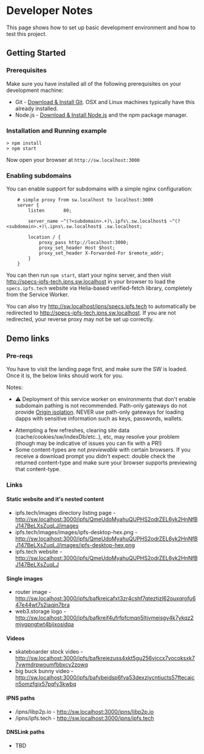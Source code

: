 # Developer Notes

This page shows how to set up basic development environment and how to test
this project.

## Getting Started

### Prerequisites

Make sure you have installed all of the following prerequisites on your development machine:

- Git - [Download & Install Git](https://git-scm.com/downloads). OSX and Linux machines typically have this already installed.
- Node.js - [Download & Install Node.js](https://nodejs.org/en/download/) and the npm package manager.

### Installation and Running example

```console
> npm install
> npm start
```

Now open your browser at `http://sw.localhost:3000`


### Enabling subdomains

You can enable support for subdomains with a simple nginx configuration:

```nginx
    # simple proxy from sw.localhost to localhost:3000
    server {
        listen       80;

        server_name ~^(?<subdomain>.+)\.ipfs\.sw.localhost$ ~^(?<subdomain>.+)\.ipns\.sw.localhost$ .sw.localhost;

        location / {
            proxy_pass http://localhost:3000;
            proxy_set_header Host $host;
            proxy_set_header X-Forwarded-For $remote_addr;
        }
    }
```

You can then run `npm start`, start your nginx server, and then visit <http://specs-ipfs-tech.ipns.sw.localhost> in your browser to load the `specs.ipfs.tech` website via Helia-based verified-fetch library, completely from the Service Worker.

You can also try <http://sw.localhost/ipns/specs.ipfs.tech> to automatically be redirected to <http://specs-ipfs-tech.ipns.sw.localhost>. If you are not redirected, your reverse proxy may not be set up correctly.

## Demo links

### Pre-reqs

You have to visit the landing page first, and make sure the SW is loaded. Once it is, the below links should work for you.

Notes:
- ⚠️ Deployment of this service worker on environments that don't enable subdomain pathing is not recommended. Path-only gateways do not provide [Origin isolation](https://docs.ipfs.tech/how-to/address-ipfs-on-web/#subdomain-gateway). NEVER use path-only gateways for loading dapps with sensitive information such as keys, passwords, wallets. 
* Attempting a few refreshes, clearing site data (cache/cookies/sw/indexDb/etc..), etc, may resolve your problem (though may be indicative of issues you can fix with a PR!)
* Some content-types are not *previewable* with certain browsers. If you receive a download prompt you didn't expect: double check the returned content-type and make sure your browser supports previewing that content-type.

### Links

#### Static website and it's nested content

* ipfs.tech/images directory listing page - http://sw.localhost:3000/ipfs/QmeUdoMyahuQUPHS2odrZEL6yk2HnNfBJ147BeLXsZuqLJ/images
* ipfs.tech/images/images/ipfs-desktop-hex.png - http://sw.localhost:3000/ipfs/QmeUdoMyahuQUPHS2odrZEL6yk2HnNfBJ147BeLXsZuqLJ/images/ipfs-desktop-hex.png
* ipfs.tech website - http://sw.localhost:3000/ipfs/QmeUdoMyahuQUPHS2odrZEL6yk2HnNfBJ147BeLXsZuqLJ

#### Single images

* router image - http://sw.localhost:3000/ipfs/bafkreicafxt3zr4cshf7qteztjzl62ouxqrofu647e44wt7s2iaqjn7bra
* web3.storage logo - http://sw.localhost:3000/ipfs/bafkreif4ufrfpfcmqn5ltjvmeisgv4k7ykqz2mjygpngtwt4bijxosidqa

#### Videos

* skateboarder stock video - http://sw.localhost:3000/ipfs/bafkreiezuss4xkt5gu256vjccx7vocoksxk77vwmdrpwoumfbbxcy2zowq
* big buck bunny video - http://sw.localhost:3000/ipfs/bafybeidsp6fva53dexzjycntiucts57ftecajcn5omzfgjx57pqfy3kwbq

#### IPNS paths

* /ipns/libp2p.io - http://sw.localhost:3000/ipns/libp2p.io
* /ipns/ipfs.tech - http://sw.localhost:3000/ipns/ipfs.tech

#### DNSLink paths

* TBD
